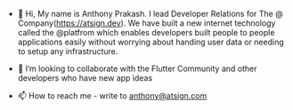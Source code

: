 - 👋 Hi, My name is Anthony Prakash. I lead Developer Relations for The @ Company(https://atsign.dev). We have built a new internet technology called the @platfrom which enables developers built people to people applications easily without worrying about handing user data or needing to setup any infrastructure.

- 💞️ I’m looking to collaborate with the Flutter Community and other developers who have new app ideas 
- 📫 How to reach me - write to anthony@atsign.com


